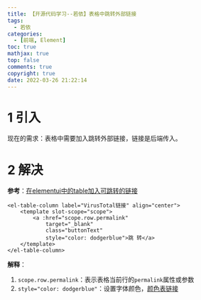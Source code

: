 ```yaml
---
title: 【开源代码学习--若依】表格中跳转外部链接
tags:
  - 若依
categories:
  - [前端, Element]
toc: true
mathjax: true
top: false
comments: true
copyright: true
date: 2022-03-26 21:22:14
---
```


# 1 引入

现在的需求：表格中需要加入跳转外部链接，链接是后端传入。

# 2 解决

**参考**：[在elementui中的table加入可跳转的链接](https://blog.csdn.net/caimaomaocai/article/details/81334641)

```vue
<el-table-column label="VirusTotal链接" align="center">
    <template slot-scope="scope">
		<a :href="scope.row.permalink"
   			target="_blank"
   			class="buttonText"
   			style="color: dodgerblue">跳 转</a>
    </template>
</el-table-column>
```

**解释**：

1. `scope.row.permalink`：表示表格当前行的`permalink`属性或参数
2. `style="color: dodgerblue"`：设置字体颜色，[颜色表链接](http://xh.5156edu.com/page/z1015m9220j18754.html)
